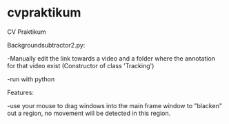 # cvpraktikum
CV Praktikum

Backgroundsubtractor2.py:

  -Manually edit the link towards a video and a folder where the annotation for that video exist (Constructor of class 'Tracking')
  
  -run with python
  
Features:

  -use your mouse to drag windows into the main frame window to "blacken" out a region, no movement will be detected in this region.
